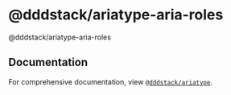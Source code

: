 # @dddstack/ariatype-aria-roles

@dddstack/ariatype-aria-roles

## Documentation

For comprehensive documentation, view [`@dddstack/ariatype`](https://github.com/dddstack/ariatype).
